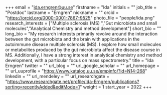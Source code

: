 +++ 
email = "ida.erngren@uu.se"
firstname = "Ida"
initials = "" 
job_title = "Postdoc"
lastname = "Erngren"
nickname = "" 
orcid = "https://orcid.org/0000-0001-7867-9525"
photo_file = "people/ida.png"
research_interests = ["Multiple sclerosis (MS) ","Gut microbiota and small molecules","Analytical Chemistry and method development"]
short_bio = "" 
long_bio = "My research interests primarily revolve around the interaction between the gut microbiota and the brain with applications in the autoimmune disease multiple sclerosis (MS). I explore how small molecules or metabolites produced by the gut microbiota affect the disease course in MS. Additionally, I have a strong interest in analytical chemistry and method development, with a particular focus on mass spectrometry."
title = "Ida Erngren"
twitter = "" 
url_blog = "" 
url_google_scholar = ""
url_homepage = "" 
url_uuprofile = "https://www.katalog.uu.se/empinfo/?id=N14-268"
linkedin = ""
url_mendeley = "" 
url_researchgate = "https://www.researchgate.net/profile/Ida-Erngren/publications?sorting=recentlyAdded&editMode=1"
weight = 1 
start_year = 2022
+++


